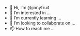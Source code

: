 - 👋 Hi, I’m @jinnyfruit
- 👀 I’m interested in ...
- 🌱 I’m currently learning ...
- 💞️ I’m looking to collaborate on ...
- 📫 How to reach me ...

<!---
jinnyfruit/jinnyfruit is a ✨ special ✨ repository because its `README.md` (this file) appears on your GitHub profile.
You can click the Preview link to take a look at your changes.
--->
